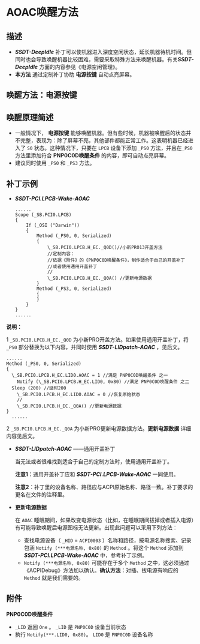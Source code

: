 # AOAC唤醒方法

## 描述

- ***SSDT-DeepIdle*** 补丁可以使机器进入深度空闲状态，延长机器待机时间。但同时也会导致唤醒机器比较困难，需要采取特殊方法来唤醒机器。有关***SSDT-DeepIdle*** 方面的内容参见《电源空闲管理》。
- **本方法** 通过定制补丁协助 **电源按键** 自动点亮屏幕。

## 唤醒方法：电源按键

## 唤醒原理简述

- 一般情况下， **电源按键** 能够唤醒机器。但有些时候，机器被唤醒后的状态并不完整，表现为：除了屏幕不亮，其他部件都能正常工作。这表明机器已经进入了 `S0` 状态。这种情况下，只要在 `LPCB` 设备下添加 `_PS0` 方法，并且在`_PS0` 方法里添加符合 **PNP0C0D唤醒条件** 的内容，即可自动点亮屏幕。 
-  建议同时使用 `_PS0` 和 `_PS3` 方法。

## 补丁示例

- ***SSDT-PCI.LPCB-Wake-AOAC*** 

  ```
  ......
  Scope (_SB.PCI0.LPCB)
  {
      If (_OSI ("Darwin"))
      {
          Method (_PS0, 0, Serialized)
          {
              \_SB.PCI0.LPCB.H_EC._Q0D()//小新PRO13开盖方法
              //定制内容：
              //依据《附件》的《PNP0C0D唤醒条件》，制作适合于自己的开盖补丁
              //或者使用通用开盖补丁
              //
              \_SB.PCI0.LPCB.H_EC._Q0A() //更新电源数据
          }
          Method (_PS3, 0, Serialized)
          {
          }
      }
  }
  ......
  ```
  

**说明：** 

1  `_SB.PCI0.LPCB.H_EC._Q0D` 为小新PRO开盖方法。如果使用通用开盖补丁，将 `_PS0` 部分替换为以下内容，并同时使用 ***SSDT-LIDpatch-AOAC*** ，见后文。

```
......
Method (_PS0, 0, Serialized)
{
  \_SB.PCI0.LPCB.H_EC.LID0.AOAC = 1 //满足 PNP0C0D唤醒条件 之一
    Notify (\_SB.PCI0.LPCB.H_EC.LID0, 0x80) //满足 PNP0C0D唤醒条件 之二
  Sleep (200) //延时200
    \_SB.PCI0.LPCB.H_EC.LID0.AOAC = 0 //恢复原始状态
    //
    \_SB.PCI0.LPCB.H_EC._Q0A() //更新电源数据
}
  ......
```

  2  `_SB.PCI0.LPCB.H_EC._Q0A` 为小新PRO更新电源数据方法。**更新电源数据** 详细内容见后文。

- ***SSDT-LIDpatch-AOAC*** ——通用开盖补丁

  当无法或者很难找到适合于自己的定制方法时，使用通用开盖补丁。
  
  **注意1**：通用开盖补丁应和 ***SSDT-PCI.LPCB-Wake-AOAC*** 一同使用。
  
  **注意2**：补丁里的设备名称、路径应与ACPI原始名称、路径一致。补丁要求的更名在文件的注释里。
  
- **更新电源数据** 

  在 `AOAC` 睡眠期间，如果改变电源状态（比如，在睡眠期间拔掉或者插入电源）有可能导致唤醒后电源图标无法更新。出现此问题可以采用下列方法：

  - 查找电源设备（ `_HID` =  `ACPI0003` ）名称和路径，按电源名称搜索、记录包涵 `Notify (***电源名称, 0x80)` 的 `Method` 。将这个 `Method` 添加到 ***SSDT-PCI.LPCB-Wake-AOAC*** 中，参考补丁示例。
  - `Notify (***电源名称, 0x80)` 可能存在于多个 `Method` 之中，这必须通过《ACPIDebug》方法加以确认。**确认方法**：对插、拔电源有响应的 `Method` 就是我们需要的。

## 附件

**PNP0C0D唤醒条件** 

- `_LID`  返回 `One` 。 `_LID` 是 `PNP0C0D` 设备当前状态
- 执行 `Notify(***.LID0, 0x80)`。 `LID0` 是 `PNP0C0D` 设备名称

